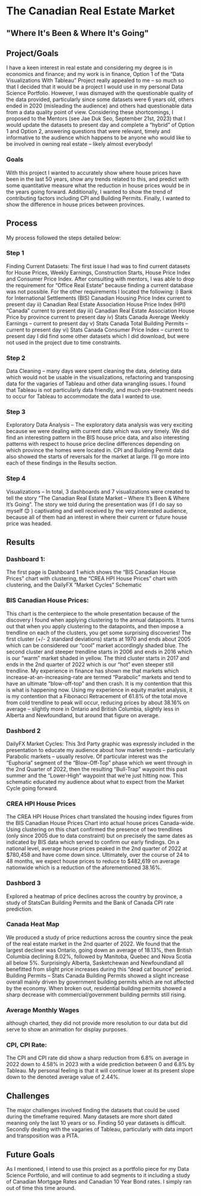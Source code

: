 # The Canadian Real Estate Market
## "Where It's Been & Where It's Going"


## Project/Goals
I have a keen interest in real estate and considering my degree is in economics and finance; and my work is in finance, Option 1 of the “Data Visualizations With Tableau” Project really appealed to me – so much so that I decided that it would be a project I would use in my personal Data Science Portfolio.  However, I was dismayed with the questionable quality of the data provided, particularly since some datasets were 6 years old, others ended in 2020 (misleading the audience) and others had questionable data from a data quality point of view.  Considering these shortcomings, I proposed to the Mentors (see Jae Duk Seo, September 21st, 2023) that I would update the datasets to present day and complete a “hybrid” of Option 1 and Option 2, answering questions that were relevant, timely and informative to the audience which happens to be anyone who would like to be involved in owning real estate – likely almost everybody!

### Goals 
With this project I wanted to accurately show where house prices have been in the last 50 years, show any trends related to this, and predict with some quantitative measure what the reduction in house prices would be in the years going forward.  Additionally, I wanted to show the trend of contributing factors including CPI and Building Permits.  Finally, I wanted to show the difference in house prices between provinces. 

## Process
My process followed the steps detailed below:
### Step 1
Finding Current Datasets:  The first issue I had was to find current datasets for House Prices, Weekly Earnings, Construction Starts, House Price Index and Consumer Price Index.  After consulting with mentors, I was able to drop the requirement for “Office Real Estate” because finding a current database was not possible. For the other requirements I located the following: 
i) Bank for International Settlements (BIS) Canadian Housing Price Index current to present day
ii) Canadian Real Estate Association House Price Index (HPI) “Canada” current to present day
iii) Canadian Real Estate Association House Price by province current to present day
iv) Stats Canada Average Weekly Earnings – current to present day
v) Stats Canada Total Building Permits – current to present day
vi) Stats Canada Consumer Price Index – current to present day
I did find some other datasets which I did download, but were not used in the project due to time constraints. 
### Step 2
Data Cleaning – many days were spent cleaning the data, deleting data which would not be usable in the visualizations, refactoring and transposing data for the vagaries of Tableau and other data wrangling issues.  I found that Tableau is not particularly data friendly, and much pre-treatment needs to occur for Tableau to accommodate the data I wanted to use. 
### Step 3
Exploratory Data Analysis – The exploratory data analysis was very exciting because we were dealing with current data which was very timely.  We did find an interesting pattern in the BIS house price data, and also interesting patterns with respect to house price decline differences depending on which province the homes were located in.  CPI and Building Permit data also showed the starts of reversals for the market at large.  I’ll go more into each of these findings in the Results section. 
### Step 4
Visualizations – In total, 3 dashboards and 7 visualizations were created to tell the story “The Canadian Real Estate Market – Where It’s Been & Where It’s Going”.  The story we told during the presentation was (if I do say so myself 😊 ) captivating and well received by the very interested audience, because all of them had an interest in where their current or future house price was headed.

## Results
### Dashboard 1:
The first page is Dashboard 1 which shows the “BIS Canadian House Prices” chart with clustering, the “CREA HPI House Prices” chart with clustering, and the DailyFX “Market Cycles” Schematic

### BIS Canadian House Prices: 
This chart is the centerpiece to the whole presentation because of the discovery I found when applying clustering to the annual datapoints.  It turns out that when you apply clustering to the datapoints, and then impose a trendline on each of the clusters, you get some surprising discoveries! The first cluster (+/- 2 standard deviations) starts at 1970 and ends about 2005 which can be considered our “cool” market accordingly shaded blue.  The second cluster and steeper trendline starts in 2006 and ends in 2016 which is our “warm” market shaded in yellow.  The third cluster starts in 2017 and ends in the 2nd quarter of 2022 which is our “hot” even steeper still trendline.  My experience in finance has shown me that markets which increase-at-an-increasing-rate are termed “Parabolic” markets and tend to have an ultimate “blow-off-top” and then crash.  It is my contention that this is what is happening now.  Using my experience in equity market analysis, it is my contention that a Fibonacci Retracement of 61.8% of the total move from cold trendline to peak will occur, reducing prices by about 38.16% on average – slightly more in Ontario and British Columbia, slightly less in Alberta and Newfoundland, but around that figure on average. 

### Dashbord 2
DailyFX Market Cycles:  This 3rd Party graphic was expressly included in the presentation to educate my audience about how market trends – particularly Parabolic markets – usually resolve.  Of particular interest was the “Euphoria” segment of the “Blow-Off-Top” phase which we went through in the 2nd Quarter of 2022, then the resulting “Bull-Trap” waypoint this past summer and the “Lower-High” waypoint that we’re just hitting now.  This schematic educated my audience about what to expect from the Market Cycle going forward. 

### CREA HPI House Prices
The CREA HPI House Prices chart translated the housing index figures from the BIS Canadian House Prices Chart into actual house prices Canada-wide.  Using clustering on this chart confirmed the presence of two trendlines (only since 2005 due to data constraint) but on precisely the same dates as indicated by BIS data which served to confirm our early findings.  On a national level, average house prices peaked in the 2nd quarter of 2022 at $780,458 and have come down since.  Ultimately, over the course of 24 to 48 months, we expect house prices to reduce to $482,619 on average nationwide which is a reduction of the aforementioned 38.16%.

### Dashbord 3
Explored a heatmap of price declines across the country by province, a study of StatsCan Building Permits and the Bank of Canada CPI rate prediction.

### Canada Heat Map
We produced a study of price reductions across the country since the peak of the real estate market in the 2nd quarter of 2022.  We found that the largest decliner was Ontario, going down an average of 18.13%, then British Columbia declining 8.02%, followed by Manitoba, Quebec and Nova Scotia all below 5%.  Surprisingly Alberta, Sasketchewan and Newfoundland all benefitted from slight price increases during this “dead cat bounce” period. 
Building Permits – Stats Canada Building Permits showed a slight increase overall mainly driven by government building permits which are not affected by the economy.  When broken out, residential building permits showed a sharp decrease with commercial/government building permits still rising. 

### Average Monthly Wages
although charted, they did not provide more resolution to our data but did serve to show an animation for display purposes. 

### CPI, CPI Rate:
The CPI and CPI rate did show a sharp reduction from 6.8% on average in 2022 down to 4.58% in 2023 with a wide prediction between 0 and 6.8% by Tableau.  My personal feeling is that it will continue lower at its present slope down to the denoted average value of 2.44%. 

## Challenges 
The major challenges involved finding the datasets that could be used during the timeframe required.  Many datasets are more short dated meaning only the last 10 years or so.  Finding 50 year datasets is difficult. Secondly dealing with the vagaries of Tableau, particularly with data import and transposition was a PITA. 

## Future Goals
As I mentioned, I intend to use this project as a portfolio piece for my Data Science Portfolio, and will continue to add segments to it including a study of Canadian Mortgage Rates and Canadian 10 Year Bond rates.  I simply ran out of time this time around. 
